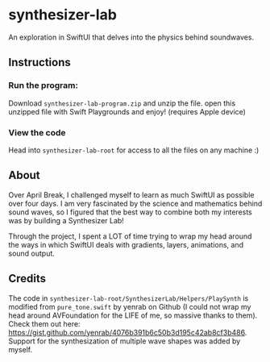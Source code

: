# synthesizer-lab
An exploration in SwiftUI that delves into the physics behind soundwaves.

## Instructions
### Run the program:
Download `synthesizer-lab-program.zip` and unzip the file. open this unzipped file with Swift Playgrounds and enjoy! (requires Apple device)

### View the code 
Head into `synthesizer-lab-root` for access to all the files on any machine :)

## About
Over April Break, I challenged myself to learn as much SwiftUI as possible over four days. I am very fascinated by the science and mathematics behind sound waves, so I figured that the best way to combine both my interests was by building a Synthesizer Lab!

Through the project, I spent a LOT of time trying to wrap my head around the ways in which SwiftUI deals with gradients, layers, animations, and sound output.

## Credits
The code in `synthesizer-lab-root/SynthesizerLab/Helpers/PlaySynth` is modified from `pure_tone.swift` by yenrab on Github (I could not wrap my head around AVFoundation for the LIFE of me, so massive thanks to them). Check them out here: https://gist.github.com/yenrab/4076b391b6c50b3d195c42ab8cf3b486. Support for the synthesization of multiple wave shapes was added by myself.
